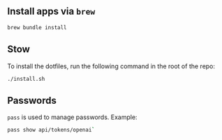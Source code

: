 ## Install apps via `brew`

```sh
brew bundle install
```
## Stow

To install the dotfiles, run the following command in the root of the repo:
```sh
./install.sh
```
## Passwords

`pass` is used to manage passwords. Example: 
```sh
pass show api/tokens/openai`
```
